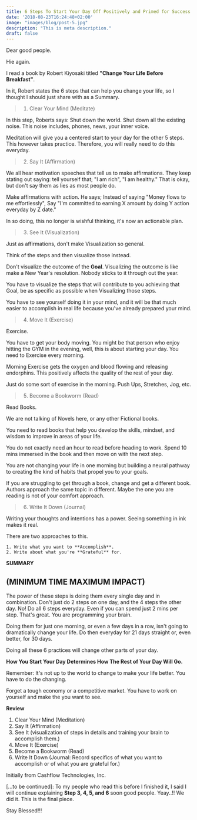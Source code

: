 ```yaml
---
title: 6 Steps To Start Your Day Off Positively and Primed for Success
date: '2018-08-23T16:24:48+02:00'
image: "images/blog/post-5.jpg"
description: "This is meta description."
draft: false
---
```

Dear good people.

Hie again.

I read a book by Robert Kiyosaki titled **"Change Your Life Before Breakfast"**.

In it, Robert states the 6 steps that can help you change your life, so I thought I should just share with as a Summary.

> 1. Clear Your Mind (Meditate)

In this step, Roberts says: Shut down the world. Shut down all the existing noise. This noise includes, phones, news, your inner voice.

Meditation will give you a centered start to your day for the other 5 steps. This however takes practice. Therefore, you will really need to do this everyday.

> 2. Say It (Affirmation)

We all hear motivation speeches that tell us to make affirmations. They keep stating out saying: tell yourself that; "I am rich", "I am healthy." That is okay, but don't say them as lies as most people do.

Make affirmations with action. He says; Instead of saying "Money flows to me effortlessly", Say "I'm committed to earning X amount by doing Y action everyday by Z date."

In so doing, this no longer is wishful thinking, it's now an actionable plan.

> 3. See It (Visualization)

Just as affirmations, don't make Visualization so general.

Think of the steps and then visualize those instead.

Don't visualize the outcome of the **Goal**. Visualizing the outcome is like make a New Year's resolution. Nobody sticks to it through out the year.

You have to visualize the steps that will contribute to you achieving that Goal, be as specific as possible when Visualizing  those steps.

You have to see yourself doing it in your mind, and it will be that much easier to accomplish in real life because you've already prepared your mind.

> 4. Move It (Exercise)

Exercise.

You have to get your body moving. You might be that person who enjoy hitting the GYM in the evening, well, this is about starting your day. You need to Exercise every morning.

Morning Exercise gets the oxygen and blood flowing and releasing endorphins. This positively affects the quality of the rest of your day.

Just do some sort of exercise in the morning. Push Ups, Stretches, Jog, etc.

> 5. Become a Bookworm (Read)

Read Books.

We are not talking of Novels here, or any other Fictional books.

You need to read books that help you develop the skills, mindset, and wisdom to improve in areas of your life.

You do not exactly need an hour to read before heading to work. Spend 10 mins immersed in the book and then move on with the next step.

You are not changing your life in one morning but building a neural pathway to creating the kind of habits that propel you to your goals.

If you are struggling to get through a book, change and get a different book. Authors approach the same topic in different. Maybe the one you are reading is not of your comfort approach.

> 6. Write It Down (Journal)

Writing your thoughts and intentions has a power. Seeing something in ink makes it real.

There are two approaches to this.

    1. Write what you want to **Accomplish**.
    2. Write about what you're **Grateful** for.

**SUMMARY**

(MINIMUM TIME MAXIMUM IMPACT)
------------------------------
The power of these steps is doing them every single day and in combination. Don't just do 2 steps on one day, and the 4 steps the other day. No! Do all 6 steps everyday. Even if you can spend just 2 mins per step. That's great. You are programming your brain.

Doing them for just one morning, or even a few days in a row, isn't going to dramatically change your life. Do then everyday for 21 days straight or, even better, for 30 days.

Doing all these 6 practices will change other parts of your day.

**How You Start Your Day Determines How The Rest of Your Day Will Go.**

Remember: It's not up to the world to change to make your life better. You have to do the changing.

Forget a tough economy or a competitive market. You have to work on yourself and make the you want to see.

**Review**
1. Clear Your Mind (Meditation)
2. Say It (Affirmation)
3. See It (visualization of steps in details and training your brain to accomplish them.)
4. Move It (Exercise)
5. Become a Bookworm (Read)
6. Write It Down (Journal: Record specifics of what you want to accomplish or of what you are grateful for.)

Initially from Cashflow Technologies, Inc.

\[...to be continued]: To my people who read this before I finished it, I said I will continue explaining **Step 3, 4, 5, and 6** soon good people. Yeay..!! We did it. This is the final piece.

Stay Blessed!!!
